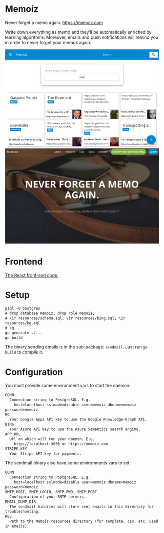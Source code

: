 # Memoiz

Never forget a memo again. https://memoiz.com

Write down everything as memo and they’ll be automatically enriched by learning algorithms. Moreover, emails and push notifications will remind you in order to never forget your memos again.

![Screenshot 1](./resources/screenshot1.png)
![Screenshot 2](./resources/screenshot2.png)

# Frontend

[The React front-end code.](https://github.com/remeh/memoiz-front)

# Setup

```
psql -U postgres
# drop database memoiz; drop role memoiz;
# \ir resources/schema.sql; \ir resources/bing.sql; \ir resources/kg.sql
# \q
go generate ./...
go build
```

The binary sending emails is in the sub-package: `sendmail`. Just run `go build` to compile it.

# Configuration

You must provide some environment vars to start the daemon:

```
CONN
  Connection string to PostgreSQL. E.g.
    host=localhost sslmode=disable user=memoiz dbname=memoiz password=memoiz
KG
  Your Google Apps API key to use the Google Knowledge-Graph API.
BING
  Your Azure API key to use the Azure Semantics search engine.
APP_URL
  Url on which will run your daemon. E.g.
    http://localhost:3000 or https://memoiz.com
STRIPE_KEY
  Your Stripe API key for payments.
```

The sendmail binary also have some enviromnents vars to set:

```
CONN
  Connection string to PostgreSQL. E.g.
    host=localhost sslmode=disable user=memoiz dbname=memoiz password=memoiz
SMTP_HOST, SMTP_LOGIN, SMTP_PWD, SMTP_PORT
  Configuration of your SMTP servers.
EMAIL_DUMP_DIR
  The sendmail binaries will store sent emails in this directory for troubleshooting.
RES
  Path to the Memoiz resources directory (for template, css, etc. used in emails)
```
